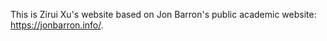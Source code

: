 This is Zirui Xu's website based on Jon Barron's public academic website: https://jonbarron.info/. 
